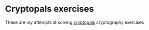 # Cryptopals exercises
These are my attempts at solving [cryptopals](https://cryptopals.com/) cryptography exercises
